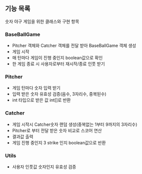 ## 기능 목록
숫자 야구 게임을 위한 클래스와 구현 항목

### BaseBallGame
- Pitcher 객체와 Catcher 객체를 전달 받아 BaseBallGame 객체 생성
- 게임 시작
- 매 턴마다 게임이 진행 중인지 boolean값으로 확인
- 한 게임 종료 시 사용자로부터 재시작/종료 인풋 받기

### Pitcher
- 게임 턴마다 숫자 입력 받기
- 입력 받은 숫자 유효성 검증(음수, 3자리수, 중복된수)
- int 타입으로 받은 값 int[]로 반환

### Catcher
- 게임 시작시 Catcher숫자 랜덤 생성(중복없는 1부터 9까지의 3자리수)
- Pitcher로 부터 전달 받은 숫자 비교로 스코어 연산
- 결과값 출력
- 게임 진행 중인지 3 strike 인지 boolean값으로 반환

### Utils
- 사용자 인풋값 숫자인지 유효성 검증
